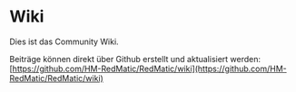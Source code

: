 # Wiki

Dies ist das Community Wiki.

Beiträge können direkt über Github erstellt und aktualisiert werden:  
[https://github.com/HM-RedMatic/RedMatic/wiki](https://github.com/HM-RedMatic/RedMatic/wiki)